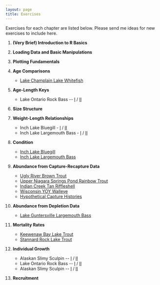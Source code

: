 ```yaml
---
layout: page
title: Exercises
---
```


Exercises for each chapter are listed below.  Please send me ideas for new exercises to include here.

1. **(Very Brief) Introduction to R Basics**
1. **Loading Data and Basic Manipulations**
1. **Plotting Fundamentals**
1. **Age Comparisons**
    * [Lake Champlain Lake Whitefish](AgeComp_LCLWhitefish.html)
1. **Age-Length Keys**
    * Lake Ontario Rock Bass -- [I](ALK_LORockBass_1.html) / [II](ALK_LORockBass_2.html)
1. **Size Structure**
1. **Weight-Length Relationships**
    * Inch Lake Bluegill - [I](WeightLength_ILBluegill_1.html) / [II](WeightLength_ILBluegill_2.html)
    * Inch Lake Largemouth Bass - [I](WeightLength_ILLargemouthBass_1.html) / [II](WeightLength_ILLargemouthBass_2.html)
1. **Condition**
    * [Inch Lake Bluegill](Condition_ILBluegill.html)
    * [Inch Lake Largemouth Bass](Condition_ILLargemouthBass.html)
1. **Abundance from Capture-Recapture Data**
    * [Ugly River Brown Trout](MarkRecap_URBrownTrout.html)
    * [Upper Niagara Springs Pond Rainbow Trout](MarkRecap_UNSPRainbowTrout.html)
    * [Indian Creek Tan Riffleshell](MarkRecap_TanRiffleshell.html)
    * [Wisconsin YOY Walleye](MarkRecap_WIYOYWalleye.html)
    * [Hypothetical Capture Histories](MarkRecap_HypotheticalCapHist.html)
1. **Abundance from Depletion Data**
    * [Lake Guntersville Largemouth Bass](Depletion_LKLargemouth.html)
1. **Mortality Rates**
    * [Keewenaw Bay Lake Trout](Mortality_LSKBLakeTrout.html)
    * [Stannard Rock Lake Trout](Mortality_LSSRLakeTrout.html)
1. **Individual Growth**
    * Alaskan Slimy Sculpin -- [I](Growth_AKSculpin_1.html) / [II](Growth_AKSculpin_2.html)
    * Lake Ontario Rock Bass -- [I](Growth_LORockBass_1.html) / [II](Growth_LORockBass_2.html)
    * Alaskan Slimy Sculpin -- [I](Growth_EuroPerch_1.html) / [II](Growth_EuroPerch_2.html)

1. **Recruitment**
